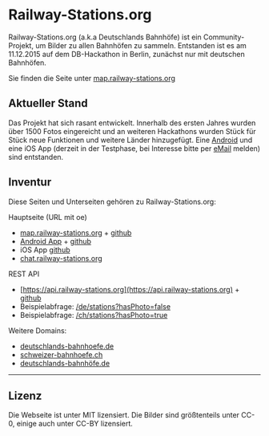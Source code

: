 # Railway-Stations.org

Railway-Stations.org (a.k.a Deutschlands Bahnhöfe) ist ein Community-Projekt, um Bilder zu allen Bahnhöfen zu sammeln. Entstanden ist es am 11.12.2015 auf dem DB-Hackathon in Berlin, zunächst nur mit deutschen Bahnhöfen.

Sie finden die Seite unter [map.railway-stations.org](https://map.railway-stations.org/)

Aktueller Stand
---------------

Das Projekt hat sich rasant entwickelt. Innerhalb des ersten Jahres wurden über 1500 Fotos eingereicht und an weiteren Hackathons wurden Stück für Stück neue Funktionen und weitere Länder hinzugefügt.
Eine [Android](https://play.google.com/store/apps/details?id=de.bahnhoefe.deutschlands.bahnhofsfotos) und eine iOS App (derzeit in der Testphase, bei Interesse bitte per [eMail](mailto:bahnhofsfotos@deutschlands-bahnhoefe.de) melden) sind entstanden.

Inventur
--------

Diese Seiten und Unterseiten gehören zu Railway-Stations.org:

Hauptseite (URL mit oe)
- [map.railway-stations.org](https://map.railway-stations.org/) + [github](https://github.com/RailwayStations/RSGermanWebsite)
- [Android App](https://play.google.com/store/apps/details?id=de.bahnhoefe.deutschlands.bahnhofsfotos) + [github](https://github.com/RailwayStations/RSAndroidApp)
- iOS App [github](https://github.com/RailwayStations/Bahnhofsfotos)
- [chat.railway-stations.org](https://chat.railway-stations.org/)

REST API
- [https://api.railway-stations.org](https://api.railway-stations.org) + [github](https://github.com/RailwayStations/RSAPI)
- Beispielabfrage: [/de/stations?hasPhoto=false](https://api.railway-stations.org/de/stations?hasPhoto=false)
- Beispielabfrage: [/ch/stations?hasPhoto=true](https://api.railway-stations.org/ch/stations?hasPhoto=true)

Weitere Domains:
- [deutschlands-bahnhoefe.de](http://www.deutschlands-bahnhoefe.de/)
- [schweizer-bahnhoefe.ch](https://schweizer-bahnhoefe.ch/)
- [deutschlands-bahnhöfe.de](http://www.xn--deutschlands-bahnhfe-lbc.de/)

---

Lizenz
------

Die Webseite ist unter MIT lizensiert. Die Bilder sind größtenteils unter CC-0, einige auch unter CC-BY lizensiert.
